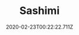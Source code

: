 ---
templateKey: blog-post
featuredpost: false
date: 2020-02-23T00:22:22.711Z
title: Sashimi
description: Raw fish sliced into thin pieces. 
type: cooking
sellPrice: 75
energy: 75
health: 33
featuredimage: /img/Sashimi.png
tags:
  - fish
  - edible
---